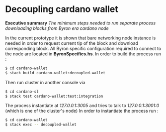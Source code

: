 # Decoupling cardano wallet

**Executive summary**
*The minimum steps needed to run separate process downloading blocks from Byron era cardano node*


In the current prototype it is shown that bare networking node instance is needed in order to request current tip of the block and download corresponding block.
All Byron specific configuration required to connect to the node are located in **ByronSpecifics.hs**.
In order to build the process run :

``` sh
$ cd cardano-wallet
$ stack build cardano-wallet:decoupled-wallet
```

Then run cluster in another console via

``` sh
$ cd cardano-sl
$ stack test cardano-wallet:test:integration
```

The process instantiate at *127.0.0.1:3005* and tries to talk to *127.0.0.1:3001:0* (which is one of the cluster's node)
In order to instantiate the process run :
``` sh
$ cd cardano-wallet
$ stack exec -- decoupled-wallet
```
